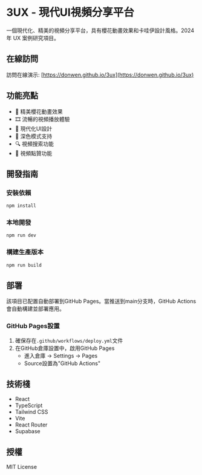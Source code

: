 # 3UX - 現代UI視頻分享平台

一個現代化、精美的視頻分享平台，具有櫻花動畫效果和卡哇伊設計風格。2024 年 UX 案例研究項目。

## 在線訪問

訪問在線演示: [https://donwen.github.io/3ux](https://donwen.github.io/3ux)

## 功能亮點

- 🌸 精美櫻花動畫效果
- 🎞️ 流暢的視頻播放體驗
- 🎨 現代化UI設計
- 🌙 深色模式支持
- 🔍 視頻搜索功能
- 💖 視頻點贊功能

## 開發指南

### 安裝依賴

```bash
npm install
```

### 本地開發

```bash
npm run dev
```

### 構建生產版本

```bash
npm run build
```

## 部署

該項目已配置自動部署到GitHub Pages。當推送到main分支時，GitHub Actions會自動構建並部署應用。

### GitHub Pages設置

1. 確保存在`.github/workflows/deploy.yml`文件
2. 在GitHub倉庫設置中，啟用GitHub Pages
   - 進入倉庫 -> Settings -> Pages
   - Source設置為"GitHub Actions"

## 技術棧

- React
- TypeScript
- Tailwind CSS
- Vite
- React Router
- Supabase

## 授權

MIT License
